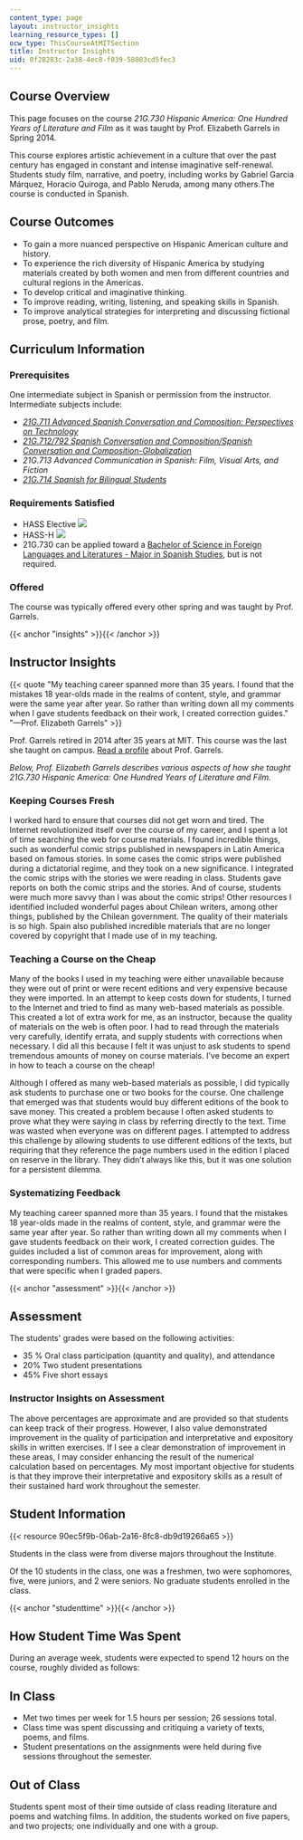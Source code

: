 ```yaml
---
content_type: page
layout: instructor_insights
learning_resource_types: []
ocw_type: ThisCourseAtMITSection
title: Instructor Insights
uid: 0f28283c-2a38-4ec8-f039-58083cd5fec3
---
```


Course Overview
---------------

This page focuses on the course _21G.730 Hispanic America: One Hundred Years of Literature and Film_ as it was taught by Prof. Elizabeth Garrels in Spring 2014.

This course explores artistic achievement in a culture that over the past century has engaged in constant and intense imaginative self-renewal. Students study film, narrative, and poetry, including works by Gabriel Garcia Márquez, Horacio Quiroga, and Pablo Neruda, among many others.The course is conducted in Spanish.

Course Outcomes
---------------

*   To gain a more nuanced perspective on Hispanic American culture and history.
*   To experience the rich diversity of Hispanic America by studying materials created by both women and men from different countries and cultural regions in the Americas.
*   To develop critical and imaginative thinking.
*   To improve reading, writing, listening, and speaking skills in Spanish.
*   To improve analytical strategies for interpreting and discussing fictional prose, poetry, and film.

Curriculum Information
----------------------

### Prerequisites

One intermediate subject in Spanish or permission from the instructor. Intermediate subjects include:

*   [_21G.711 Advanced Spanish Conversation and Composition: Perspectives on Technology_](/courses/21g-711-advanced-spanish-conversation-and-composition-spring-2014)
*   [_21G.712/792 Spanish Conversation and Composition/Spanish Conversation and Composition-Globalization_](/courses/21g-712-spanish-conversation-and-composition-fall-2003)
*   _21G.713 Advanced Communication in Spanish: Film, Visual Arts, and Fiction_
*   [_21G.714 Spanish for Bilingual Students_](/courses/21g-714-spanish-for-bilingual-students-spring-2003)

### Requirements Satisfied

*   HASS Elective ![](/images/educator/icon-question-hass.png)
*   HASS-H ![](/images/educator/icon-question-hass-h.png)
*   21G.730 can be applied toward a [Bachelor of Science in Foreign Languages and Literatures - Major in Spanish Studies](http://catalog.mit.edu/degree-charts/global-studies-languages-course-21g/#spanishstudiestext), but is not required.

### Offered

The course was typically offered every other spring and was taught by Prof. Garrels.

{{< anchor "insights" >}}{{< /anchor >}}

Instructor Insights
-------------------

{{< quote "My teaching career spanned more than 35 years. I found that the mistakes 18 year-olds made in the realms of content, style, and grammar were the same year after year. So rather than writing down all my comments when I gave students feedback on their work, I created correction guides." "—Prof. Elizabeth Garrels" >}}

Prof. Garrels retired in 2014 after 35 years at MIT. This course was the last she taught on campus. [Read a profile](http://shass.mit.edu/news/news-2014-elizabeth-garrels-retires-after-35-years-mit) about Prof. Garrels.

_Below, Prof. Elizabeth Garrels describes various aspects of how she taught _21G.730 Hispanic America: One Hundred Years of Literature and Film_._

### Keeping Courses Fresh

I worked hard to ensure that courses did not get worn and tired. The Internet revolutionized itself over the course of my career, and I spent a lot of time searching the web for course materials. I found incredible things, such as wonderful comic strips published in newspapers in Latin America based on famous stories. In some cases the comic strips were published during a dictatorial regime, and they took on a new significance. I integrated the comic strips with the stories we were reading in class. Students gave reports on both the comic strips and the stories. And of course, students were much more savvy than I was about the comic strips! Other resources I identified included wonderful pages about Chilean writers, among other things, published by the Chilean government. The quality of their materials is so high. Spain also published incredible materials that are no longer covered by copyright that I made use of in my teaching.

### Teaching a Course on the Cheap

Many of the books I used in my teaching were either unavailable because they were out of print or were recent editions and very expensive because they were imported. In an attempt to keep costs down for students, I turned to the Internet and tried to find as many web-based materials as possible. This created a lot of extra work for me, as an instructor, because the quality of materials on the web is often poor. I had to read through the materials very carefully, identify errata, and supply students with corrections when necessary. I did all this because I felt it was unjust to ask students to spend tremendous amounts of money on course materials. I’ve become an expert in how to teach a course on the cheap!

Although I offered as many web-based materials as possible, I did typically ask students to purchase one or two books for the course. One challenge that emerged was that students would buy different editions of the book to save money. This created a problem because I often asked students to prove what they were saying in class by referring directly to the text. Time was wasted when everyone was on different pages. I attempted to address this challenge by allowing students to use different editions of the texts, but requiring that they reference the page numbers used in the edition I placed on reserve in the library. They didn’t always like this, but it was one solution for a persistent dilemma.

### Systematizing Feedback

My teaching career spanned more than 35 years. I found that the mistakes 18 year-olds made in the realms of content, style, and grammar were the same year after year. So rather than writing down all my comments when I gave students feedback on their work, I created correction guides. The guides included a list of common areas for improvement, along with corresponding numbers. This allowed me to use numbers and comments that were specific when I graded papers.

{{< anchor "assessment" >}}{{< /anchor >}}

Assessment
----------

The students' grades were based on the following activities:

- 35 % Oral class participation (quantity and quality), and attendance
- 20% Two student presentations
- 45% Five short essays


### Instructor Insights on Assessment
The above percentages are approximate and are provided so that students can keep track of their progress. However, I also value demonstrated improvement in the quality of participation and interpretative and expository skills in written exercises. If I see a clear demonstration of improvement in these areas, I may consider enhancing the result of the numerical calculation based on percentages. My most important objective for students is that they improve their interpretative and expository skills as a result of their sustained hard work throughout the semester.

Student Information
-------------------

{{< resource 90ec5f9b-06ab-2a16-8fc8-db9d19266a65 >}}

Students in the class were from diverse majors throughout the Institute. 

Of the 10 students in the class, one was a freshmen, two were sophomores, five, were juniors, and 2 were seniors. No graduate students enrolled in the class. 

{{< anchor "studenttime" >}}{{< /anchor >}}

How Student Time Was Spent
--------------------------

During an average week, students were expected to spend 12 hours on the course, roughly divided as follows:

In Class
--------

*   Met two times per week for 1.5 hours per session; 26 sessions total.
*   Class time was spent discussing and critiquing a variety of texts, poems, and films.
*   Student presentations on the assignments were held during five sessions throughout the semester.

Out of Class
------------

Students spent most of their time outside of class reading literature and poems and watching films. In addition, the students worked on five papers, and two projects; one individually and one with a group.